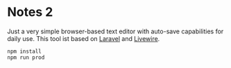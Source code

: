 # Notes 2

Just a very simple browser-based text editor with auto-save capabilities for daily use.
This tool ist based on [Laravel](https://laravel.com) and [Livewire](https://laravel-livewire.com).

    npm install
    npm run prod